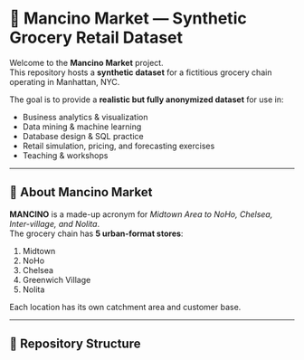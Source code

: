 # 🛒 Mancino Market — Synthetic Grocery Retail Dataset

Welcome to the **Mancino Market** project.  
This repository hosts a **synthetic dataset** for a fictitious grocery chain operating in Manhattan, NYC.  

The goal is to provide a **realistic but fully anonymized dataset** for use in:
- Business analytics & visualization
- Data mining & machine learning
- Database design & SQL practice
- Retail simulation, pricing, and forecasting exercises
- Teaching & workshops

---

## 🌆 About Mancino Market

**MANCINO** is a made-up acronym for *Midtown Area to NoHo, Chelsea, Inter-village, and Nolita*.  
The grocery chain has **5 urban-format stores**:

1. Midtown  
2. NoHo  
3. Chelsea  
4. Greenwich Village  
5. Nolita  

Each location has its own catchment area and customer base.

---

## 📂 Repository Structure

